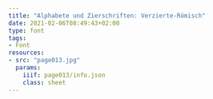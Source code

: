 ```yaml
---
title: "Alphabete und Zierschriften: Verzierte-Römisch"
date: 2021-02-06T08:49:43+02:00
type: font
tags:
- Font
resources:
- src: "page013.jpg"
  params:
    iiif: page013/info.json
    class: sheet
---
```

